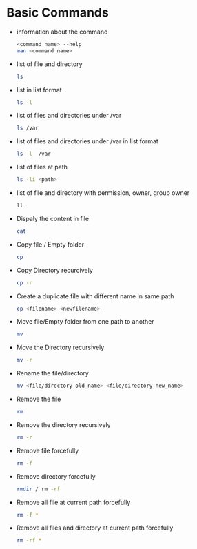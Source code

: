 # Basic Commands
- information about the command
  ```bash
  <command name> --help 
  man <command name>
  ```

- list of file and directory
  ```bash
  ls
  ```

- list in list format
  ```bash
  ls -l
  ```
  
- list of files and directories under /var
  ```bash
  ls /var
  ```

- list of files and directories under /var in list format
  ```bash
  ls -l  /var
  ```

- list of files at path
  ```bash
  ls -li <path>
  ```

- list of file and directory with permission, owner, group owner
  ```bash
  ll
  ```

- Dispaly the content in file
  ```bash
  cat
  ```

- Copy file / Empty folder
  ```bash
  cp
  ```

- Copy Directory recurcively 
  ```bash
  cp -r
  ```

- Create a duplicate file with different name in same path
  ```bash
  cp <filename> <newfilename>
  ```

- Move file/Empty folder from one path to another
  ```bash
  mv
  ```

- Move the Directory recursively
  ```bash
  mv -r
  ```

- Rename the file/directory
  ```bash
  mv <file/directory old_name> <file/directory new_name>
  ```

- Remove the file 
  ```bash
  rm
  ```

- Remove the directory recursively
  ```bash
  rm -r
  ```

- Remove file forcefully  
  ```bash
  rm -f
  ```

- Remove directory forcefully
  ```bash
  rmdir / rm -rf
  ```

- Remove all file at current path forcefully
  ```bash
  rm -f *
  ```

- Remove all files and directory at current path forcefully  
  ```bash
  rm -rf *
  ```












